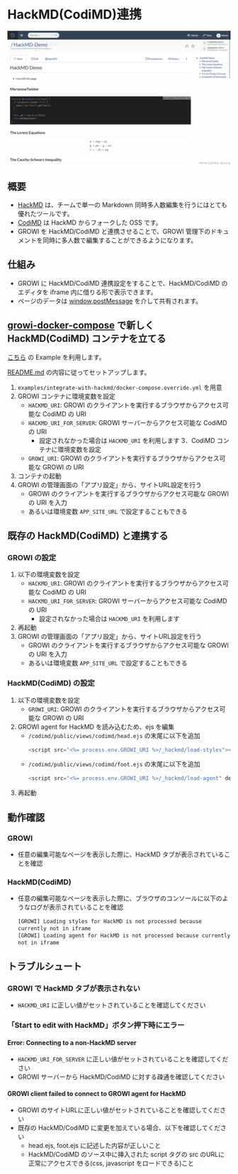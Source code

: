 # HackMD(CodiMD)連携

![HackMD Demo](/assets/images/hackmd-demo.gif)

## 概要

- [HackMD](https://hackmd.io) は、チームで単一の Markdown 同時多人数編集を行うにはとても優れたツールです。
- [CodiMD](https://github.com/hackmdio/codimd) は HackMD からフォークした OSS です。
- GROWI を HackMD/CodiMD と連携させることで、GROWI 管理下のドキュメントを同時に多人数で編集することができるようになります。

## 仕組み

- GROWI に HackMD/CodiMD 連携設定をすることで、HackMD/CodiMD のエディタを iframe 内に借りる形で表示できます。
- ページのデータは [window.postMessage](https://developer.mozilla.org/ja/docs/Web/API/Window/postMessage) を介して共有されます。


## [growi-docker-compose](../getting-started/docker-compose.md) で新しく HackMD(CodiMD) コンテナを立てる

[こちら](https://github.com/weseek/growi-docker-compose/tree/master/examples/integrate-with-hackmd) の Example を利用します。

[README.md](https://github.com/weseek/growi-docker-compose/blob/master/examples/integrate-with-hackmd/README.md) の内容に従ってセットアップします。

1. `examples/integrate-with-hackmd/docker-compose.override.yml` を用意
2. GROWI コンテナに環境変数を設定
    - `HACKMD_URI`: GROWI のクライアントを実行するブラウザからアクセス可能な CodiMD の URI
    - `HACKMD_URI_FOR_SERVER`: GROWI サーバーからアクセス可能な CodiMD の URI
        - 設定されなかった場合は `HACKMD_URI` を利用します
3．CodiMD コンテナに環境変数を設定
    - `GROWI_URI`: GROWI のクライアントを実行するブラウザからアクセス可能な GROWI の URI
4. コンテナの起動
5. GROWI の管理画面の「アプリ設定」から、サイトURL設定を行う
    - GROWI のクライアントを実行するブラウザからアクセス可能な GROWI の URI を入力
    - あるいは環境変数 `APP_SITE_URL` で設定することもできる

## 既存の HackMD(CodiMD) と連携する

### GROWI の設定

1. 以下の環境変数を設定
    - `HACKMD_URI`: GROWI のクライアントを実行するブラウザからアクセス可能な CodiMD の URI
    - `HACKMD_URI_FOR_SERVER`: GROWI サーバーからアクセス可能な CodiMD の URI
        - 設定されなかった場合は `HACKMD_URI` を利用します
2. 再起動
3. GROWI の管理画面の「アプリ設定」から、サイトURL設定を行う
    - GROWI のクライアントを実行するブラウザからアクセス可能な GROWI の URI を入力
    - あるいは環境変数 `APP_SITE_URL` で設定することもできる

### HackMD(CodiMD) の設定

1. 以下の環境変数を設定
    - `GROWI_URI`: GROWI のクライアントを実行するブラウザからアクセス可能な GROWI の URI
2. GROWI agent for HackMD を読み込むため、ejs を編集
    - `/codimd/public/views/codimd/head.ejs` の末尾に以下を追加
        ```javascript
        <script src="<%= process.env.GROWI_URI %>/_hackmd/load-styles"></script>
        ```
    - `/codimd/public/views/codimd/foot.ejs` の末尾に以下を追加
        ```javascript
        <script src="<%= process.env.GROWI_URI %>/_hackmd/load-agent" defer></script>
        ```
3. 再起動

## 動作確認

### GROWI

- 任意の編集可能なページを表示した際に、HackMD タブが表示されていることを確認

### HackMD(CodiMD)

- 任意の編集可能なページを表示した際に、ブラウザのコンソールに以下のようなログが表示されていることを確認
    ```
    [GROWI] Loading styles for HackMD is not processed because currently not in iframe
    [GROWI] Loading agent for HackMD is not processed because currently not in iframe
    ```

## トラブルシュート

### GROWI で HackMD タブが表示されない

- `HACKMD_URI` に正しい値がセットされていることを確認してください

### 「Start to edit with HackMD」ボタン押下時にエラー

#### Error: Connecting to a non-HackMD server

- `HACKMD_URI_FOR_SERVER` に正しい値がセットされていることを確認してください
- GROWI サーバーから HackMD/CodiMD に対する疎通を確認してください

#### GROWI client failed to connect to GROWI agent for HackMD

- GROWI のサイトURLに正しい値がセットされていることを確認してください
- 既存の HackMD/CodiMD に変更を加えている場合、以下を確認してください
    - head.ejs, foot.ejs に記述した内容が正しいこと
    - HackMD/CodiMD のソース中に挿入された script タグの src のURLに正常にアクセスできる(css, javascript をロードできる)こと


